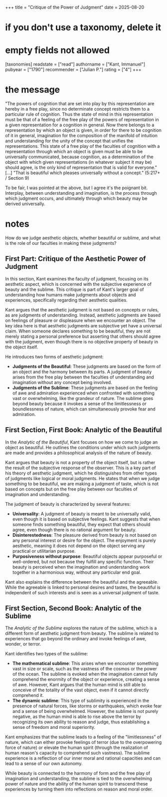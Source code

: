 +++
title = "Critique of the Power of Judgment"
date = 2025-08-20
# if you don't use a taxonomy, delete it
# empty fields not allowed
[taxonomies]
  readstate = ["read"]
  authorname = ["Kant, Immanuel"]
  pubyear = ["1790"]
  recommender = ["Julian P."]
  rating = ["4"]
+++

# the message
"The powers of cognition that are set into play by this representation are hereby in a free play, since no determinate concept restricts them to a particular rule of cognition. Thus the state of mind in this representation must be that of a feeling of the free play of the powers of representation in a given representation for a cognition in general. Now there belongs to a representation by which an object is given, in order for there to be cognition of it in general, imagination for the composition of the manifold of intuition and understanding for the unity of the concept that unifies the representations. This state of a free play of the faculties of cognition with a representation through which an object is given must be able to be universally communicated, because cognition, as a determination of the object with which given representations (in whatever subject it may be) should agree, is the only kind of representation that is valid for everyone." [...] "That is beautiful which pleases universally without a concept." (5:217+ / Section 9)

To be fair, I was pointed at the above, but I agree it's the poignant bit. Interplay, between understanding and imagination, is the process through which judgment occurs, and ultimately through which beauty may be derived universally.

# notes

How do we judge aesthetic objects, whether beautiful or sublime, and what is the role of our faculties in making these judgments?

## First Part: Critique of the Aesthetic Power of Judgment
In this section, Kant examines the faculty of judgment, focusing on its aesthetic aspect, which is concerned with the subjective experience of beauty and the sublime. This critique is part of Kant's larger goal of understanding how humans make judgments about objects and experiences, specifically regarding their aesthetic qualities.

Kant argues that the aesthetic judgment is not based on concepts or rules, as are judgments of understanding. Instead, aesthetic judgments are based on feelings of pleasure or displeasure when we encounter an object. The key idea here is that aesthetic judgments are subjective yet have a universal claim. When someone declares something to be beautiful, they are not merely stating a personal preference but asserting that others should agree with the judgment, even though there is no objective property of beauty in the object itself.

He introduces two forms of aesthetic judgment:
- **Judgments of the Beautiful**: These judgments are based on the form of an object and the harmony between its parts. A judgment of beauty arises from the free play between the faculties of understanding and imagination without any concept being involved.
- **Judgments of the Sublime**: These judgments are based on the feeling of awe and admiration experienced when confronted with something vast or overwhelming, like the grandeur of nature. The sublime goes beyond beauty because it invokes a sense of the limitlessness or boundlessness of nature, which can simultaneously provoke fear and admiration.

## First Section, First Book: Analytic of the Beautiful
In the *Analytic of the Beautiful*, Kant focuses on how we come to judge an object as beautiful. He outlines the conditions under which such judgments are made and provides a philosophical analysis of the nature of beauty.

Kant argues that beauty is not a property of the object itself, but is rather the result of the subjective response of the observer. This is a key part of his theory of aesthetic judgment, which he distinguishes from other types of judgments like logical or moral judgments. He states that when we judge something to be beautiful, we are making a judgment of taste, which is not based on concepts but on the free play between our faculties of imagination and understanding.

The judgment of beauty is characterized by several features:
- **Universality**: A judgment of beauty is meant to be universally valid, even though it is based on subjective feelings. Kant suggests that when someone finds something beautiful, they expect that others should agree, even though there is no rational argument for beauty.
- **Disinterestedness**: The pleasure derived from beauty is not based on any personal interest or desire for the object. The enjoyment is purely aesthetic, meaning it does not depend on the object serving any practical or utilitarian purpose.
- **Purposiveness without purpose**: Beautiful objects appear purposeful or well-ordered, but not because they fulfill any specific function. Their beauty is perceived when the imagination and understanding work together in a harmonious way, without any particular end goal.

Kant also explains the difference between the beautiful and the agreeable. While the agreeable is linked to personal desires and tastes, the beautiful is independent of such interests and is seen as a universal judgment of taste.

## First Section, Second Book: Analytic of the Sublime
The *Analytic of the Sublime* explores the nature of the sublime, which is a different form of aesthetic judgment from beauty. The sublime is related to experiences that go beyond the ordinary and invoke feelings of awe, wonder, or terror.

Kant identifies two types of the sublime:
- **The mathematical sublime**: This arises when we encounter something vast in size or scale, such as the vastness of the cosmos or the power of the ocean. The sublime is evoked when the imagination cannot fully comprehend the enormity of the object or experience, creating a sense of awe. However, Kant argues that the human mind is still able to conceive of the totality of the vast object, even if it cannot directly comprehend it.
- **The dynamic sublime**: This type of sublimity is experienced in the presence of natural forces, like storms or earthquakes, which evoke fear and a sense of being overwhelmed. However, the sublime is not purely negative, as the human mind is able to rise above the terror by recognizing its own ability to reason and judge, thus establishing a sense of freedom and moral superiority.

Kant emphasizes that the sublime leads to a feeling of the "limitlessness" of nature, which can either provoke feelings of terror (due to the overpowering force of nature) or elevate the human spirit (through the realization of human reason's capacity to comprehend such vastness). The sublime experience is a reflection of our inner moral and rational capacities and can lead to a sense of our own autonomy.

While beauty is connected to the harmony of form and the free play of imagination and understanding, the sublime is tied to the overwhelming power of nature and the ability of the human spirit to transcend these experiences by turning them into reflections on reason and moral order.